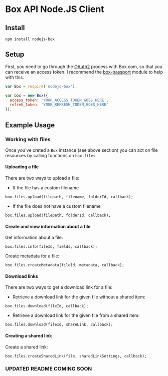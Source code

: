 # Box API Node.JS Client

## Install

    npm install nodejs-box

## Setup

First, you need to go through the [OAuth2](http://developers.box.com/oauth/) process with Box.com, so that you can receive an access token.
I recommend the [box-passport](https://github.com/bluedge/passport-box) module to help with this.

```javascript
var Box = require('nodejs-box');

var box = new Box({
  access_token: 'YOUR_ACCESS_TOKEN_GOES_HERE',
  refreh_token: 'YOUR_REFRESH_TOKEN_GOES_HERE'
});
```

## Example Usage

### Working with files

Once you've creted a `Box` instance (see above section) you can act on file
resources by calling functions on `box.files`.

#### Uploading a file
There are two ways to upload a file:

* If the file has a custom filename

`box.files.upload(filepath, filename, folderId, callback);`

* If the file does not have a custom filename

`box.files.upload(filepath, folderId, callback);`

#### Create and view information about a file
Get information about a file:

`box.files.info(fileId, fields, callback);`

Create metadata for a file:

`box.files.createMetadata(fileId, metadata, callback);`

#### Download links
There are two ways to get a download link for a file:

* Retrieve a download link for the given file without a shared item:

`box.files.download(fileId, callback);`

* Retrieve a download link for the given file from a shared item:

`box.files.download(fileId, shareLink, callback);`

#### Creating a shared link
Create a shared link:

`box.files.createSharedLink(file, sharedLinkSettings, callback);`

### UPDATED README COMING SOON
